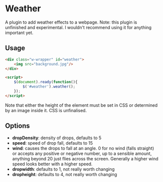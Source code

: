 Weather
=======

A plugin to add weather effects to a webpage. Note: this plugin is unfinished and experimental. I wouldn't recommend using it for anything important yet.

Usage
-----

```html
<div class="w-wrapper" id="weather">
    <img src="background.jpg"/>
</div>

<script>
    $(document).ready(function(){
        $('#weather').weather();
    });
</script>
```

Note that either the height of the element must be set in CSS or determined by an image inside it. CSS is unfinalised.


Options
-------

- **dropDensity**: density of drops, defaults to 5
- **speed**: speed of drop fall, defaults to 15
- **wind**: causes the drops to fall at an angle. 0 for no wind (falls straight) or accepts any positive or negative number, up to a sensible amount, anything beyond 20 just flies across the screen. Generally a higher wind speed looks better with a higher speed.
- **dropwidth**: defaults to 1, not really worth changing
- **dropheight**: defaults to 4, not really worth changing
